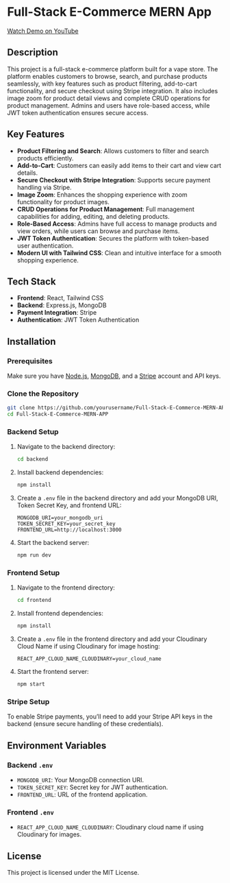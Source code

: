 # Full-Stack E-Commerce MERN App

[Watch Demo on YouTube](https://www.youtube.com/watch?v=9yBf5LDiSpw&t=7s&ab_channel=emnaothmen)

## Description

This project is a full-stack e-commerce platform built for a vape store. The platform enables customers to browse, search, and purchase products seamlessly, with key features such as product filtering, add-to-cart functionality, and secure checkout using Stripe integration. It also includes image zoom for product detail views and complete CRUD operations for product management. Admins and users have role-based access, while JWT token authentication ensures secure access.

## Key Features

- **Product Filtering and Search**: Allows customers to filter and search products efficiently.
- **Add-to-Cart**: Customers can easily add items to their cart and view cart details.
- **Secure Checkout with Stripe Integration**: Supports secure payment handling via Stripe.
- **Image Zoom**: Enhances the shopping experience with zoom functionality for product images.
- **CRUD Operations for Product Management**: Full management capabilities for adding, editing, and deleting products.
- **Role-Based Access**: Admins have full access to manage products and view orders, while users can browse and purchase items.
- **JWT Token Authentication**: Secures the platform with token-based user authentication.
- **Modern UI with Tailwind CSS**: Clean and intuitive interface for a smooth shopping experience.

## Tech Stack

- **Frontend**: React, Tailwind CSS
- **Backend**: Express.js, MongoDB
- **Payment Integration**: Stripe
- **Authentication**: JWT Token Authentication

## Installation

### Prerequisites

Make sure you have [Node.js](https://nodejs.org/), [MongoDB](https://www.mongodb.com/), and a [Stripe](https://stripe.com/) account and API keys.

### Clone the Repository

```bash
git clone https://github.com/yourusername/Full-Stack-E-Commerce-MERN-APP.git
cd Full-Stack-E-Commerce-MERN-APP
```

### Backend Setup

1. Navigate to the backend directory:
    ```bash
    cd backend
    ```

2. Install backend dependencies:
    ```bash
    npm install
    ```

3. Create a `.env` file in the backend directory and add your MongoDB URI, Token Secret Key, and frontend URL:

    ```plaintext
    MONGODB_URI=your_mongodb_uri
    TOKEN_SECRET_KEY=your_secret_key
    FRONTEND_URL=http://localhost:3000
    ```

4. Start the backend server:
    ```bash
    npm run dev
    ```

### Frontend Setup

1. Navigate to the frontend directory:
    ```bash
    cd frontend
    ```

2. Install frontend dependencies:
    ```bash
    npm install
    ```

3. Create a `.env` file in the frontend directory and add your Cloudinary Cloud Name if using Cloudinary for image hosting:

    ```plaintext
    REACT_APP_CLOUD_NAME_CLOUDINARY=your_cloud_name
    ```

4. Start the frontend server:
    ```bash
    npm start
    ```

### Stripe Setup

To enable Stripe payments, you’ll need to add your Stripe API keys in the backend (ensure secure handling of these credentials).

## Environment Variables

### Backend `.env`

- `MONGODB_URI`: Your MongoDB connection URI.
- `TOKEN_SECRET_KEY`: Secret key for JWT authentication.
- `FRONTEND_URL`: URL of the frontend application.

### Frontend `.env`

- `REACT_APP_CLOUD_NAME_CLOUDINARY`: Cloudinary cloud name if using Cloudinary for images.

## License

This project is licensed under the MIT License.
